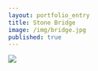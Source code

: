 ```yaml
---
layout: portfolio_entry
title: Stone Bridge
image: /img/bridge.jpg
published: true
---
```


![](/img/Scan.jpeg)